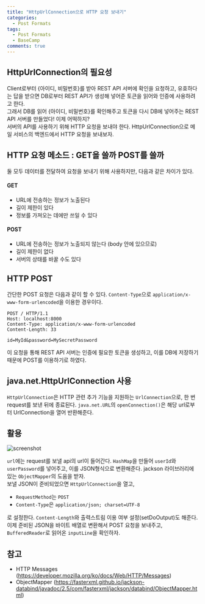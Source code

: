 ```yaml
---
title: "HttpUrlConnection으로 HTTP 요청 보내기"
categories:
  - Post Formats
tags:
  - Post Formats
  - BaseCamp
comments: true
---
```


## HttpUrlConnection의 필요성

Client로부터 {아이디, 비밀번호}를 받아 REST API 서버에 확인을 요청하고, 유효하다는 답을 받으면 DB로부터 REST API가 생성해 넣어준 토큰을 읽어와 인증에 사용하려고 한다.  
그래서 DB를 읽어 {아이디, 비밀번호}를 확인해주고 토큰을 다시 DB에 넣어주는 REST API 서버를 만들었다! 이제 어떡하지?  
서버의 API를 사용하기 위해 HTTP 요청을 보내야 한다. HttpUrlConnection으로 메일 서비스의 백엔드에서 HTTP 요청을 보내보자.


## HTTP 요청 메소드 : GET을 쓸까 POST를 쓸까

둘 모두 데이터를 전달하여 요청을 보내기 위해 사용하지만, 다음과 같은 차이가 있다.

#### GET  
* URL에 전송하는 정보가 노출된다
* 길이 제한이 있다
* 정보를 가져오는 데에만 쓰일 수 있다
#### POST
* URL에 전송하는 정보가 노출되지 않는다 (body 안에 있으므로)
* 길이 제한이 없다
* 서버의 상태를 바꿀 수도 있다


## HTTP POST

간단한 POST 요청은 다음과 같이 할 수 있다. `Content-Type`으로 `application/x-www-form-urlencoded`을 이용한 경우이다.

```
POST / HTTP/1.1
Host: localhost:8000
Content-Type: application/x-www-form-urlencoded
Content-Length: 33

id=MyId&password=MySecretPassword
```

이 요청을 통해 REST API 서버는 인증에 필요한 토큰을 생성하고, 이를 DB에 저장하기 때문에 POST를 이용하기로 하였다.


## java.net.HttpUrlConnection 사용

`HttpUrlConnection`은 HTTP 관련 추가 기능을 지원하는 `UrlConnection`으로, 한 번 request를 보낸 뒤에 종료된다. `java.net.URL`의 `openConnection()`은 해당 url로부터 UrlConnection을 열어 반환해준다. 


## 활용

![screenshot](https://user-images.githubusercontent.com/46558713/52120041-7e582d00-265e-11e9-93bc-d84f70e89c6a.jpg)

`url`에는 request를 보낼 api의 url이 들어간다. `HashMap`을 만들어 `userId`와 `userPassword`를 넣어주고, 이를 JSON형식으로 변환해준다. jackson 라이브러리에 있는 `ObjectMapper`의 도움을 받자.   
보낼 JSON이 준비되었으면 `HttpUrlConnection`을 열고,  
* `RequestMethod`는 `POST`  
* `Content-Type`은 `application/json; charset=UTF-8`  

로 설정한다. `Content-Length`와 출력스트림 이용 여부 설정(setDoOutput)도 해준다. 이제 준비된 JSON을 바이트 배열로 변환해서 POST 요청을 보내주고, `BufferedReader`로 읽어온 `inputLine`을 확인하자.


## 참고

* HTTP Messages (https://developer.mozilla.org/ko/docs/Web/HTTP/Messages)
* ObjectMapper (https://fasterxml.github.io/jackson-databind/javadoc/2.5/com/fasterxml/jackson/databind/ObjectMapper.html)  

